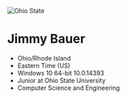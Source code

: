![](http://s.newsweek.com/sites/www.newsweek.com/files/styles/embed-sm/public/profile/osu-engineering-stacked-rgbhex.jpg "Ohio State")
# Jimmy Bauer 
- Ohio/Rhode Island
- Eastern Time (US)
- Windows 10 64-bit 10.0.14393
- Junior at Ohio State University
- Computer Science and Engineering

